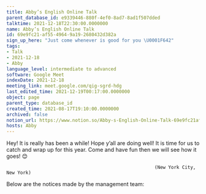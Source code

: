 ```yaml
---
title: Abby’s English Online Talk
parent_database_id: e9339446-880f-4ef0-8ad7-8ad1f507dded
talktime: 2021-12-18T22:30:00.0000000
name: Abby’s English Online Talk
id: 69e9fc21-af55-4964-9a19-2680432d382a
sign_up_here: "Just come whenever is good for you \U0001F642"
tags:
- Talk
- 2021-12-18
- Abby
language_level: intermediate to advanced
software: Google Meet
indexDate: 2021-12-18
meeting_link: meet.google.com/qig-sgrd-hdg
last_edited_time: 2021-12-19T00:17:00.0000000
object: page
parent_type: database_id
created_time: 2021-08-17T19:10:00.0000000
archived: false
notion_url: https://www.notion.so/Abby-s-English-Online-Talk-69e9fc21af5549649a192680432d382a
hosts: Abby
---
```


Hey! It is really has been a while! Hope y’all are doing well! It is time for us to catch and wrap up for this year. Come and have fun then we will see how it goes! 😊



                                                          (New York City, New York)



Below are the notices made by the management team:


